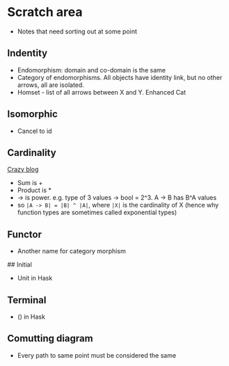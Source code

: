 # Scratch area

- Notes that need sorting out at some point

## Indentity

- Endomorphism: domain and co-domain is the same
- Category of endomorphisms.  All objects have identity link, but no other arrows, all are isolated.
- Homset - list of all arrows between X and Y.  Enhanced Cat

## Isomorphic

- Cancel to id

## Cardinality

[Crazy blog](http://chris-taylor.github.io/blog/2013/02/10/the-algebra-of-algebraic-data-types/)
- Sum is +
- Product is *
- -> is power.  e.g.  type of 3 values -> bool = 2^3.  A -> B has B^A values
- so `|A -> B| = |B| ^ |A|`, where `|X|` is the cardinality of X  (hence why function types are sometimes called exponential types)

## Functor

- Another name for category morphism

## Initial

- Unit in Hask

## Terminal

- () in Hask

## Comutting diagram

- Every path to same point must be considered the same
